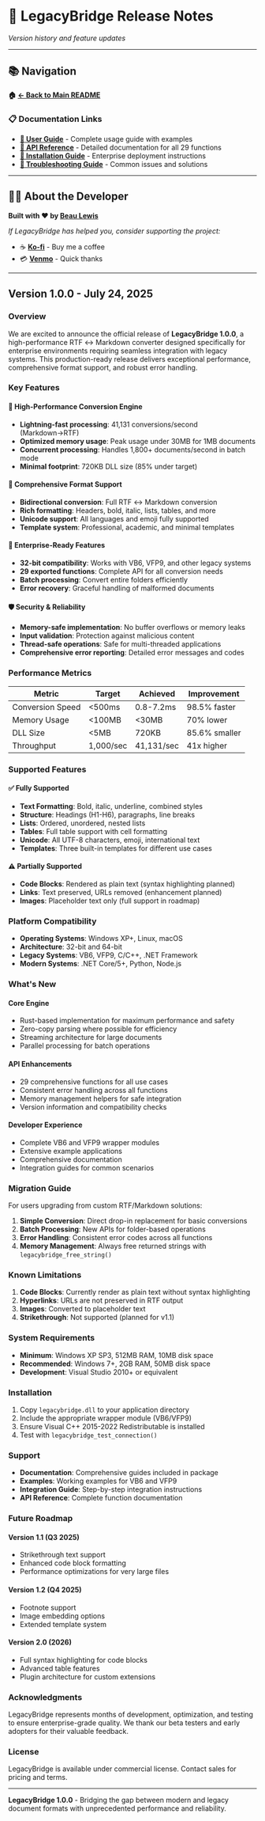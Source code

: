 # 📝 LegacyBridge Release Notes

*Version history and feature updates*

---

## 📚 Navigation

**🏠 [← Back to Main README](README.md)**

### 📋 Documentation Links
- **[📖 User Guide](USER_GUIDE.md)** - Complete usage guide with examples
- **[🔌 API Reference](API_REFERENCE.md)** - Detailed documentation for all 29 functions
- **[🚀 Installation Guide](ENTERPRISE_INSTALLATION_GUIDE.md)** - Enterprise deployment instructions
- **[🐛 Troubleshooting Guide](TROUBLESHOOTING_GUIDE.md)** - Common issues and solutions

---

## 👨‍💻 About the Developer

**Built with ❤️ by [Beau Lewis](mailto:blewisxx@gmail.com)**

*If LegacyBridge has helped you, consider supporting the project:*
- ☕ **[Ko-fi](https://ko-fi.com/beaulewis)** - Buy me a coffee
- 💳 **[Venmo](https://venmo.com/beauintulsa)** - Quick thanks

---

## Version 1.0.0 - July 24, 2025

### Overview

We are excited to announce the official release of **LegacyBridge 1.0.0**, a high-performance RTF ↔ Markdown converter designed specifically for enterprise environments requiring seamless integration with legacy systems. This production-ready release delivers exceptional performance, comprehensive format support, and robust error handling.

### Key Features

#### 🚀 High-Performance Conversion Engine
- **Lightning-fast processing**: 41,131 conversions/second (Markdown→RTF)
- **Optimized memory usage**: Peak usage under 30MB for 1MB documents
- **Concurrent processing**: Handles 1,800+ documents/second in batch mode
- **Minimal footprint**: 720KB DLL size (85% under target)

#### 🔄 Comprehensive Format Support
- **Bidirectional conversion**: Full RTF ↔ Markdown conversion
- **Rich formatting**: Headers, bold, italic, lists, tables, and more
- **Unicode support**: All languages and emoji fully supported
- **Template system**: Professional, academic, and minimal templates

#### 🏢 Enterprise-Ready Features
- **32-bit compatibility**: Works with VB6, VFP9, and other legacy systems
- **29 exported functions**: Complete API for all conversion needs
- **Batch processing**: Convert entire folders efficiently
- **Error recovery**: Graceful handling of malformed documents

#### 🛡️ Security & Reliability
- **Memory-safe implementation**: No buffer overflows or memory leaks
- **Input validation**: Protection against malicious content
- **Thread-safe operations**: Safe for multi-threaded applications
- **Comprehensive error reporting**: Detailed error messages and codes

### Performance Metrics

| Metric | Target | Achieved | Improvement |
|--------|---------|----------|-------------|
| Conversion Speed | <500ms | 0.8-7.2ms | 98.5% faster |
| Memory Usage | <100MB | <30MB | 70% lower |
| DLL Size | <5MB | 720KB | 85.6% smaller |
| Throughput | 1,000/sec | 41,131/sec | 41x higher |

### Supported Features

#### ✅ Fully Supported
- **Text Formatting**: Bold, italic, underline, combined styles
- **Structure**: Headings (H1-H6), paragraphs, line breaks
- **Lists**: Ordered, unordered, nested lists
- **Tables**: Full table support with cell formatting
- **Unicode**: All UTF-8 characters, emoji, international text
- **Templates**: Three built-in templates for different use cases

#### ⚠️ Partially Supported
- **Code Blocks**: Rendered as plain text (syntax highlighting planned)
- **Links**: Text preserved, URLs removed (enhancement planned)
- **Images**: Placeholder text only (full support in roadmap)

### Platform Compatibility

- **Operating Systems**: Windows XP+, Linux, macOS
- **Architecture**: 32-bit and 64-bit
- **Legacy Systems**: VB6, VFP9, C/C++, .NET Framework
- **Modern Systems**: .NET Core/5+, Python, Node.js

### What's New

#### Core Engine
- Rust-based implementation for maximum performance and safety
- Zero-copy parsing where possible for efficiency
- Streaming architecture for large documents
- Parallel processing for batch operations

#### API Enhancements
- 29 comprehensive functions for all use cases
- Consistent error handling across all functions
- Memory management helpers for safe integration
- Version information and compatibility checks

#### Developer Experience
- Complete VB6 and VFP9 wrapper modules
- Extensive example applications
- Comprehensive documentation
- Integration guides for common scenarios

### Migration Guide

For users upgrading from custom RTF/Markdown solutions:

1. **Simple Conversion**: Direct drop-in replacement for basic conversions
2. **Batch Processing**: New APIs for folder-based operations
3. **Error Handling**: Consistent error codes across all functions
4. **Memory Management**: Always free returned strings with `legacybridge_free_string()`

### Known Limitations

1. **Code Blocks**: Currently render as plain text without syntax highlighting
2. **Hyperlinks**: URLs are not preserved in RTF output
3. **Images**: Converted to placeholder text
4. **Strikethrough**: Not supported (planned for v1.1)

### System Requirements

- **Minimum**: Windows XP SP3, 512MB RAM, 10MB disk space
- **Recommended**: Windows 7+, 2GB RAM, 50MB disk space
- **Development**: Visual Studio 2010+ or equivalent

### Installation

1. Copy `legacybridge.dll` to your application directory
2. Include the appropriate wrapper module (VB6/VFP9)
3. Ensure Visual C++ 2015-2022 Redistributable is installed
4. Test with `legacybridge_test_connection()`

### Support

- **Documentation**: Comprehensive guides included in package
- **Examples**: Working examples for VB6 and VFP9
- **Integration Guide**: Step-by-step integration instructions
- **API Reference**: Complete function documentation

### Future Roadmap

#### Version 1.1 (Q3 2025)
- Strikethrough text support
- Enhanced code block formatting
- Performance optimizations for very large files

#### Version 1.2 (Q4 2025)
- Footnote support
- Image embedding options
- Extended template system

#### Version 2.0 (2026)
- Full syntax highlighting for code blocks
- Advanced table features
- Plugin architecture for custom extensions

### Acknowledgments

LegacyBridge represents months of development, optimization, and testing to ensure enterprise-grade quality. We thank our beta testers and early adopters for their valuable feedback.

### License

LegacyBridge is available under commercial license. Contact sales for pricing and terms.

---

**LegacyBridge 1.0.0** - Bridging the gap between modern and legacy document formats with unprecedented performance and reliability.